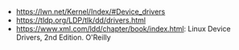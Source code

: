 - https://lwn.net/Kernel/Index/#Device_drivers
- https://tldp.org/LDP/tlk/dd/drivers.html
- https://www.xml.com/ldd/chapter/book/index.html: Linux Device Drivers, 2nd Edition. O'Reilly
